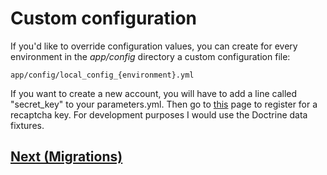 # Custom configuration

If you'd like to override configuration values, you can create for every environment in the *app/config* directory a custom configuration file:

    app/config/local_config_{environment}.yml
If you want to create a new account, you will have to add a line called "secret_key" to your parameters.yml.
Then go to [this]( https://www.google.com/recaptcha/admin) page to register for a recaptcha key.
For development purposes I would use the Doctrine data fixtures.  

## [Next (Migrations)](https://github.com/Sententiaregum/Sententiaregum/tree/master/docs/setup/migrations.md)
